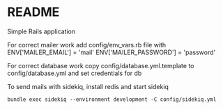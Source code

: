 # README

Simple Rails application


For correct mailer work add config/env_vars.rb file with
ENV['MAILER_EMAIL'] = 'mail'
ENV['MAILER_PASSWORD'] = 'password'

For correct database work copy config/database.yml.template to config/database.yml and set credentials for db

To send mails with sidekiq, install redis and start sidekiq
```
bundle exec sidekiq --environment development -C config/sidekiq.yml
```